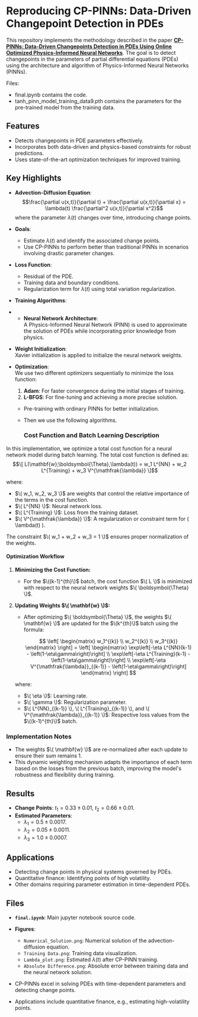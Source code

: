 # Reproducing CP-PINNs: Data-Driven Changepoint Detection in PDEs

This repository implements the methodology described in the paper [**CP-PINNs: Data-Driven Changepoints Detection in PDEs Using Online Optimized Physics-Informed Neural Networks**](https://arxiv.org/abs/2208.08626). The goal is to detect changepoints in the parameters of partial differential equations (PDEs) using the architecture and algorithm of Physics-Informed Neural Networks (PINNs).

Files:
- final.ipynb contains the code.
- tanh_pinn_model_training_data9.pth contains the parameters for the pre-trained model from the training data.
## Features

- Detects changepoints in PDE parameters effectively.
- Incorporates both data-driven and physics-based constraints for robust predictions.
- Uses state-of-the-art optimization techniques for improved training.

## Key Highlights
- **Advection-Diffusion Equation**: 
  $$\frac{\partial u(x,t)}{\partial t} + \frac{\partial u(x,t)}{\partial x} = \lambda(t) \frac{\partial^2 u(x,t)}{\partial x^2}$$
  where the parameter $\lambda(t)$ changes over time, introducing change points.

- **Goals**:
  - Estimate $\lambda(t)$ and identify the associated change points.
  - Use CP-PINNs to perform better than traditional PINNs in scenarios involving drastic parameter changes.

- **Loss Function**:
  - Residual of the PDE.
  - Training data and boundary conditions.
  - Regularization term for $\lambda(t)$ using total variation regularization.

- **Training Algorithms**:
- - **Neural Network Architecture**:  
  A Physics-Informed Neural Network (PINN) is used to approximate the solution of PDEs while incorporating prior knowledge from physics.

- **Weight Initialization**:  
  Xavier initialization is applied to initialize the neural network weights.

- **Optimization**:  
  We use two different optimizers sequentially to minimize the loss function:
  1. **Adam**: For faster convergence during the initial stages of training.
  2. **L-BFGS**: For fine-tuning and achieving a more precise solution.
     
  - Pre-training with ordinary PINNs for better initialization.
  - Then we use the following algorithms.
 
    ### Cost Function and Batch Learning Description

In this implementation, we optimize a total cost function for a neural network model during batch learning. The total cost function is defined as:
$$\[
L(\mathbf{w};\boldsymbol{\Theta},\lambda(t)) = w_1 L^{NN} + w_2 L^{Training} + w_3 V^{\mathfrak{\lambda}}
\]$$

where:
- $\( w_1, w_2, w_3 \)$ are weights that control the relative importance of the terms in the cost function.
- $\( L^{NN} \)$: Neural network loss.
- $\( L^{Training} \)$: Loss from the training dataset.
- $\( V^{\mathfrak{\lambda}} \)$: A regularization or constraint term for \( \lambda(t) \).

The constraint $\( w_1 + w_2 + w_3 = 1 \)$ ensures proper normalization of the weights.

#### Optimization Workflow
1. **Minimizing the Cost Function:**
   - For the $\((k-1)^{th}\)$ batch, the cost function $\( L \)$ is minimized with respect to the neural network weights $\( \boldsymbol{\Theta} \)$.

2. **Updating Weights $\( \mathbf{w} \)$:**
   - After optimizing $\( \boldsymbol{\Theta} \)$, the weights $\( \mathbf{w} \)$ are updated for the $\(k^{th}\)$ batch using the formula:

     $$
\left[ \begin{matrix}
w_1^{(k)} \\
w_2^{(k)} \\
w_3^{(k)}
\end{matrix} \right]
=
\left[ \begin{matrix}
\exp\left[-\eta L^{NN}(k-1) - \left(1-\eta\gamma\right)\right] \\
\exp\left[-\eta L^{Training}(k-1) - \left(1-\eta\gamma\right)\right] \\
\exp\left[-\eta V^{\mathfrak{\lambda}}_{(k-1)} - \left(1-\eta\gamma\right)\right]
\end{matrix} \right]
$$


   where:
   - $\( \eta \)$: Learning rate.
   - $\( \gamma \)$: Regularization parameter.
   - $\( L^{NN}_{(k-1)} \), \( L^{Training}_{(k-1)} \), and \( V^{\mathfrak{\lambda}}_{(k-1)} \)$: Respective loss values from the $\((k-1)^{th}\)$ batch.

### Implementation Notes
- The weights $\( \mathbf{w} \)$ are re-normalized after each update to ensure their sum remains 1.
- This dynamic weighting mechanism adapts the importance of each term based on the losses from the previous batch, improving the model's robustness and flexibility during training.


## Results
- **Change Points**: $t_1 = 0.33 \pm 0.01$, $t_2 = 0.66 \pm 0.01$.
- **Estimated Parameters**:
  - $\lambda_1 = 0.5 \pm 0.0017$.
  - $\lambda_2 = 0.05 \pm 0.0011$.
  - $\lambda_3 = 1.0 \pm 0.0007$.

## Applications
- Detecting change points in physical systems governed by PDEs.
- Quantitative finance: Identifying points of high volatility.
- Other domains requiring parameter estimation in time-dependent PDEs.

## Files
- **`final.ipynb`**: Main jupyter notebook source code.
- **Figures**:
  - `Numerical_Solution.png`: Numerical solution of the advection-diffusion equation.
  - `Training Data.png`: Training data visualization.
  - `Lambda_plot.png`: Estimated $\lambda(t)$ after CP-PINN training.
  - `Absolute Difference.png`: Absolute error between training data and the neural network solution.

- CP-PINNs excel in solving PDEs with time-dependent parameters and detecting change points.
- Applications include quantitative finance, e.g., estimating high-volatility points.
